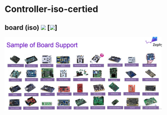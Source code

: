# Controller-iso-certied


## board (iso) [![](https://img.shields.io/github/license/sourcerer-io/hall-of-fame.svg?colorB=ff0000)](https://github.com/noorkhokhar99/FaceDetection/blob/master/LICENSE.txt)  [![](https://img.shields.io/badge/Noor-khokhar-brightgreen.svg?colorB=ff0000)]


<img src="https://github.com/noorkhokhar99/Controller-iso-certied/blob/master/WhatsApp%20Image%202020-07-27%20at%202.31.16%20PM.jpeg">
